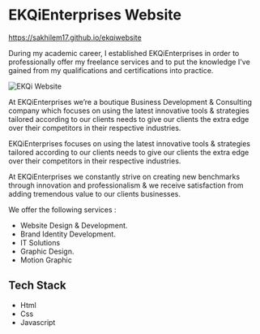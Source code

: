 <h1>EKQiEnterprises Website</h1> 

https://sakhilem17.github.io/ekqiwebsite

<p>During my academic career, I established EKQiEnterprises in order to professionally offer my freelance services and to put the knowledge I've gained from my qualifications and certifications into practice.</p>

<img src="https://lh3.googleusercontent.com/pw/ABLVV85XfldimQjrIO0rQ2ygQIjeRXic1CBz1x7LANbjQkqtvF2QtaSmeXX-M5gJvWkAWjv0-h38QvGqJRNAnuz-Sph2424Nw26bNyF5OFG7tGGD3cOhgukN8B8XNEVsHQ5BtOl05PSTAgYHXx_Mg3FNgqEx=w1291-h913-s-no-gm?authuser=0" alt="EKQi Website">


<p>At EKQiEnterprises we’re a boutique Business Development & Consulting company which 
  focuses on using the latest innovative tools & strategies tailored according to our clients 
  needs to give our clients the extra edge over their competitors in their respective industries. 
</p>

<p>
  EKQiEnterprises focuses on using the latest innovative tools & strategies tailored according to our clients needs to give our clients the extra edge over their competitors in their respective industries.
</p>

<p>
  At EKQiEnterprises we constantly strive on creating new benchmarks through innovation and professionalism & we receive satisfaction from adding tremendous value to our clients businesses.
</p>

<p>
  We offer the following services : 
</p>

<ul>
  <li>Website Design & Development.</li>
  <li>Brand Identity Development.</li>
  <li>IT Solutions</li>
  <li>Graphic Design.</li>
  <li>Motion Graphic</li>
</ul>

<h2>Tech Stack</h2>
<ul>
  <li>Html</li>
  <li>Css</li>
  <li>Javascript</li>
</ul>

